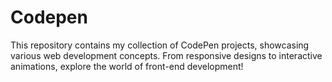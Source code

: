 # Codepen
This repository contains my collection of CodePen projects, showcasing various web development concepts. From responsive designs to interactive animations, explore the world of front-end development!
